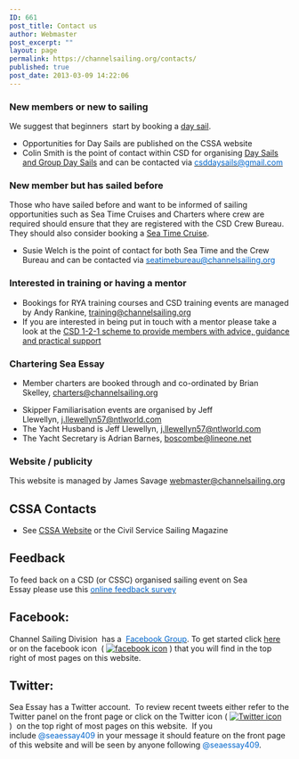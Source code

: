 ```yaml
---
ID: 661
post_title: Contact us
author: Webmaster
post_excerpt: ""
layout: page
permalink: https://channelsailing.org/contacts/
published: true
post_date: 2013-03-09 14:22:06
---
```

<h3>New members or new to sailing</h3>
We suggest that beginners&nbsp; start by booking a <a href="//channelsailing.org/day-sails/">day sail</a>.
<ul>
 	<li>Opportunities for Day Sails are published on the CSSA website</li>
 	<li>Colin Smith is the point of contact within CSD for organising <a href="//channelsailing.org/day-sails/">Day Sails and Group Day Sails</a> and can be contacted via&nbsp;<a href="mailto:csddaysails@gmail.com"><span style="color: #0066cc;">csddaysails@gmail.com</span></a></li>
</ul>
<h3>New member but has sailed before</h3>
Those who have sailed before and want to be informed of sailing opportunities such as Sea Time Cruises and Charters where crew are required should ensure that they are registered with the CSD Crew Bureau.&nbsp; They should also consider booking a <a href="//channelsailing.org/sea-time-cruises/">Sea Time Cruise</a>.
<ul>
 	<li>Susie Welch is the point of contact for both Sea Time and the Crew Bureau and can be contacted via&nbsp;<a href="mailto:seatimebureau@channelsailing.org?subject=Enquiry from CSD Website:"><span style="color: #0066cc;">seatimebureau@channelsailing.org</span></a></li>
</ul>
<h3>Interested in training or having a mentor</h3>
<ul>
 	<li>Bookings for RYA training courses and CSD training events&nbsp;are managed by Andy Rankine,&nbsp;<a href="mailto:training@channelsailing.org?subject=Enquiry from CSD Website:">training@channelsailing.org</a></li>
 	<li>If you are interested in being put in touch with a mentor please take a look at the <a href="https://channelsailing.org/home/about/csd1-2-1/">CSD 1-2-1 scheme to provide members with advice, guidance and practical support</a></li>
</ul>
<h3>Chartering Sea Essay</h3>
<ul>
 	<li>Member charters are booked through&nbsp;and co-ordinated by Brian Skelley,&nbsp;<a href="mailto:charters@channelsailing.org?subject=Enquiry from CSD Website:">charters@channelsailing.org</a></li>
</ul>
<ul>
 	<li>Skipper Familiarisation events are organised by Jeff Llewellyn,&nbsp;<a href="mailto:j.llewellyn57@ntlworld.com?subject=Enquiry from CSD Website:">j.llewellyn57@ntlworld.com</a></li>
 	<li>The Yacht Husband&nbsp;is Jeff Llewellyn, <a href="mailto:j.llewellyn57@ntlworld.com?subject=Enquiry from CSD Website:">j.llewellyn57@ntlworld.com</a></li>
 	<li>The Yacht Secretary is Adrian Barnes, <a href="mailto:boscombe@lineone.net?subject=Enquiry from CSD Website:">boscombe@lineone.net</a></li>
</ul>
<h3>Website / publicity</h3>
This website&nbsp;is managed by&nbsp;James Savage <a href="mailto:webmaster@channelsailing.org?subject=Enquiry from CSD Website:">webmaster@channelsailing.org</a>
<h2>CSSA Contacts</h2>
<ul>
 	<li>See <a href="http://cs-sailing.org.uk/contacts/" target="_blank" rel="noopener noreferrer">CSSA Website</a> or the Civil Service Sailing Magazine</li>
</ul>
<h2>Feedback</h2>
To feed back on a CSD (or CSSC)&nbsp;organised sailing event on Sea Essay&nbsp;please use this <a href="https://www.surveymonkey.com/r/C3TQB8M"><span style="color: #0066cc;">online feedback survey</span></a>
<h2>Facebook:</h2>
Channel Sailing Division&nbsp; has a&nbsp;&nbsp;<a href="https://www.facebook.com/groups/529728773848746/"><span style="color: #0066cc;">Facebook Group</span></a>.&nbsp;To get started&nbsp;click <a href="https://www.facebook.com/groups/529728773848746/">here</a> or on the facebook icon&nbsp; (&nbsp;<a href="https://www.facebook.com/groups/529728773848746/"><img class="alignnone size-full wp-image-941" src="//channelsailing.org/wp-content/uploads/2016/01/facebook-icon.jpg?w=730" alt="facebook icon"></a> ) that you will find in the top right of most pages on this website.
<h2>Twitter:</h2>
Sea Essay has a Twitter account. &nbsp;To&nbsp;review recent tweets either refer to the Twitter panel on the front page or&nbsp;click on the&nbsp;Twitter icon ( <a href="https://twitter.com/seaessay409"><img class="alignnone size-full wp-image-940" src="//channelsailing.org/wp-content/uploads/2016/01/twitter-icon.jpg?w=730" alt="Twitter icon"></a> )&nbsp;&nbsp;on the&nbsp;top right of most pages on this website.&nbsp; If you include&nbsp;<span style="color: #0066cc;">@seaessay409 </span>in your message it&nbsp;should feature on the front page of this website and will be seen by anyone following <span style="color: #0066cc;">@seaessay409</span>.
<h2></h2>
&nbsp;